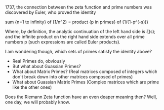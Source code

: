 
 1737, the connection between the zeta function and prime numbers was discovered by Euler, who proved the identity

sum {n=1 to infinity} of {1/n^2} = product {p in primes} of {1/(1-p^(-s))}

Where, by definition, the analytic continuation of the left hand side is ζ(s); and the infinite product on the right hand side extends over all prime numbers p (such expressions are called Euler products).

I am wondering though, which sets of primes satisfy the identity above?
* Real Primes do, obviously
* But what about Guassian Primes?
* What about Matrix Primes? (Real matrices composed of integers which don't break down into other matrices composed of primes)
* What about Guassian Matrix Primes (Complex matrices which are prime like the other ones)

Does the Riemann Zeta function have an even deaper meaning then? Well, one day, we will probably know.

